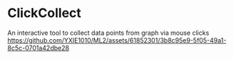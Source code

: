 # ClickCollect
An interactive tool to collect data points from graph via mouse clicks
https://github.com/YXIE1010/ML2/assets/61852301/3b8c95e9-5f05-49a1-8c5c-0701a42dbe28
